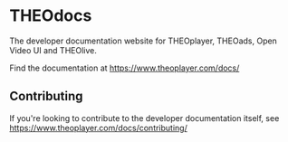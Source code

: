 # THEOdocs

The developer documentation website for THEOplayer, THEOads, Open Video UI and THEOlive.

Find the documentation at https://www.theoplayer.com/docs/

## Contributing

If you're looking to contribute to the developer documentation itself, see https://www.theoplayer.com/docs/contributing/
